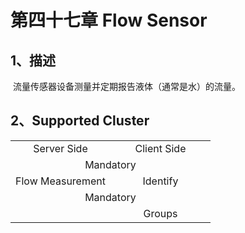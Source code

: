 # 第四十七章 Flow Sensor

## 1、描述

​	  流量传感器设备测量并定期报告液体（通常是水）的流量。

## 2、Supported Cluster
<table>
   <tr align="center">
   	<td style="width:50%;">Server Side</td>
    <td style="width:50%;">Client Side</td>
   </tr>
   <tr align="center">
   	<td colspan="2">Mandatory</td>
   </tr>
   <tr align="center">
    <td>Flow Measurement</td>
    <td>Identify</td>
   </tr>   
   <tr align="center">
   	<td colspan="2">Mandatory</td>
   </tr>
   <tr align="center">
    <td></td>
    <td>Groups</td>
   </tr>
</table>
